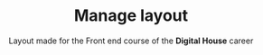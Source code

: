 <h1 align="center"> Manage layout  </h1> 
<p align ="center"> Layout made for the Front end course of the <b>Digital House</b> career </p>
